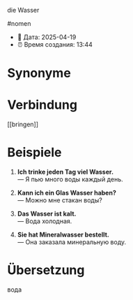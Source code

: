 die Wasser

#nomen
- 📍 Дата: 2025-04-19
- ⏰ Время создания: 13:44
# Synonyme

# Verbindung 
[[bringen]]
# Beispiele
1. **Ich trinke jeden Tag viel Wasser.**  
    — Я пью много воды каждый день.
    
2. **Kann ich ein Glas Wasser haben?**  
    — Можно мне стакан воды?
    
3. **Das Wasser ist kalt.**  
    — Вода холодная.
    
4. **Sie hat Mineralwasser bestellt.**  
    — Она заказала минеральную воду.
# Übersetzung
вода